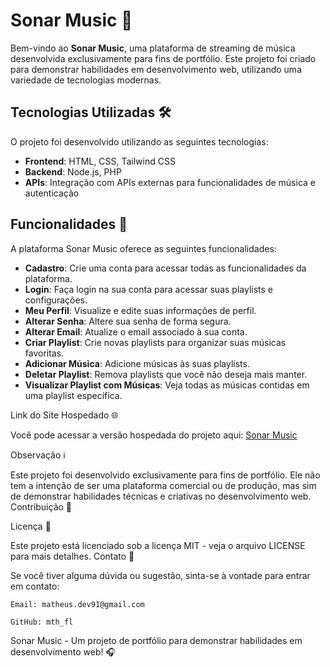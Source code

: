 # Sonar Music 🎵

Bem-vindo ao **Sonar Music**, uma plataforma de streaming de música desenvolvida exclusivamente para fins de portfólio. Este projeto foi criado para demonstrar habilidades em desenvolvimento web, utilizando uma variedade de tecnologias modernas.

## Tecnologias Utilizadas 🛠️

O projeto foi desenvolvido utilizando as seguintes tecnologias:

- **Frontend**: HTML, CSS, Tailwind CSS
- **Backend**: Node.js, PHP
- **APIs**: Integração com APIs externas para funcionalidades de música e autenticação

## Funcionalidades 🎯

A plataforma Sonar Music oferece as seguintes funcionalidades:

- **Cadastro**: Crie uma conta para acessar todas as funcionalidades da plataforma.
- **Login**: Faça login na sua conta para acessar suas playlists e configurações.
- **Meu Perfil**: Visualize e edite suas informações de perfil.
- **Alterar Senha**: Altere sua senha de forma segura.
- **Alterar Email**: Atualize o email associado à sua conta.
- **Criar Playlist**: Crie novas playlists para organizar suas músicas favoritas.
- **Adicionar Música**: Adicione músicas às suas playlists.
- **Deletar Playlist**: Remova playlists que você não deseja mais manter.
- **Visualizar Playlist com Músicas**: Veja todas as músicas contidas em uma playlist específica.


Link do Site Hospedado 🌐

Você pode acessar a versão hospedada do projeto aqui: <a href="http://sonar.infinityfreeapp.com/app/main/index.php" target="_blank" rel="noopener noreferrer">Sonar Music</a>




Observação ℹ️

Este projeto foi desenvolvido exclusivamente para fins de portfólio. Ele não tem a intenção de ser uma plataforma comercial ou de produção, mas sim de demonstrar habilidades técnicas e criativas no desenvolvimento web.
Contribuição 🤝


Licença 📄

Este projeto está licenciado sob a licença MIT - veja o arquivo LICENSE para mais detalhes.
Contato 📧

Se você tiver alguma dúvida ou sugestão, sinta-se à vontade para entrar em contato:

    Email: matheus.dev91@gmail.com

    GitHub: mth_fl

Sonar Music - Um projeto de portfólio para demonstrar habilidades em desenvolvimento web! 🎧
